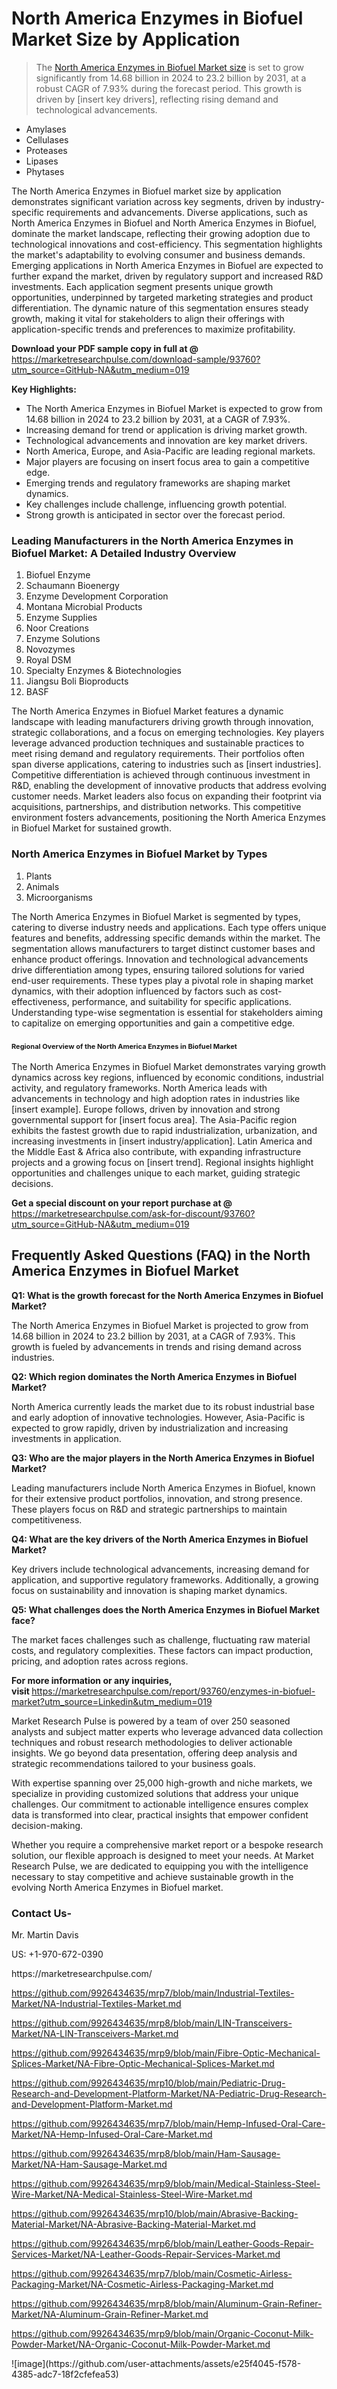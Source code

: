 <h1>North America Enzymes in Biofuel Market&nbsp;Size by Application</h1><blockquote><p>The <a href="https://marketresearchpulse.com/download-sample/93760?utm_source=GitHub-NA&amp;utm_medium=019">North America Enzymes in Biofuel Market size</a> is set to grow significantly from 14.68 billion in 2024 to 23.2 billion by 2031, at a robust CAGR of 7.93% during the forecast period. This growth is driven by [insert key drivers], reflecting rising demand and technological advancements.</p></blockquote><ul><li>Amylases <li> Cellulases <li> Proteases <li> Lipases <li> Phytases</li></ul><p>The North America Enzymes in Biofuel market size by application demonstrates significant variation across key segments, driven by industry-specific requirements and advancements. Diverse applications, such as North America Enzymes in Biofuel and North America Enzymes in Biofuel, dominate the market landscape, reflecting their growing adoption due to technological innovations and cost-efficiency. This segmentation highlights the market's adaptability to evolving consumer and business demands. Emerging applications in North America Enzymes in Biofuel are expected to further expand the market, driven by regulatory support and increased R&D investments. Each application segment presents unique growth opportunities, underpinned by targeted marketing strategies and product differentiation. The dynamic nature of this segmentation ensures steady growth, making it vital for stakeholders to align their offerings with application-specific trends and preferences to maximize profitability.</p><p><strong>Download your PDF sample copy in full at @ </strong><a href="https://marketresearchpulse.com/download-sample/93760?utm_source=GitHub-NA&amp;utm_medium=019">https://marketresearchpulse.com/download-sample/93760?utm_source=GitHub-NA&amp;utm_medium=019</a></p><p><strong>Key Highlights: </strong></p><ul><li>The North America Enzymes in Biofuel Market is expected to grow from 14.68 billion in 2024 to 23.2 billion by 2031, at a CAGR of 7.93%.</li><li>Increasing demand for trend or application is driving market growth.</li><li>Technological advancements and innovation are key market drivers.</li><li>North America, Europe, and Asia-Pacific are leading regional markets.</li><li>Major players are focusing on insert focus area to gain a competitive edge.</li><li>Emerging trends and regulatory frameworks are shaping market dynamics.</li><li>Key challenges include challenge, influencing growth potential.</li><li>Strong growth is anticipated in sector over the forecast period.</li></ul><h3>Leading Manufacturers in the North America Enzymes in Biofuel Market: A Detailed Industry Overview</h3><ol><li>Biofuel Enzyme</li><li>Schaumann Bioenergy</li><li>Enzyme Development Corporation</li><li>Montana Microbial Products</li><li>Enzyme Supplies</li><li>Noor Creations</li><li>Enzyme Solutions</li><li>Novozymes</li><li>Royal DSM</li><li>Specialty Enzymes & Biotechnologies</li><li>Jiangsu Boli Bioproducts</li><li>BASF</li></ol><div class="flex max-w-full flex-col flex-grow"><div class="min-h-8 text-message flex w-full flex-col items-end gap-2 whitespace-normal break-words [.text-message+&amp;]:mt-5" dir="auto" data-message-author-role="assistant" data-message-id="fd8432e4-4910-450d-b182-61b7bfb0a01f" data-message-model-slug="gpt-4o"><div class="flex w-full flex-col gap-1 empty:hidden first:pt-[3px]"><div class="markdown prose w-full break-words dark:prose-invert light"><p>The North America Enzymes in Biofuel Market features a dynamic landscape with leading manufacturers driving growth through innovation, strategic collaborations, and a focus on emerging technologies. Key players leverage advanced production techniques and sustainable practices to meet rising demand and regulatory requirements. Their portfolios often span diverse applications, catering to industries such as [insert industries]. Competitive differentiation is achieved through continuous investment in R&amp;D, enabling the development of innovative products that address evolving customer needs. Market leaders also focus on expanding their footprint via acquisitions, partnerships, and distribution networks. This competitive environment fosters advancements, positioning the North America Enzymes in Biofuel Market for sustained growth.</p></div></div></div></div><h3>North America Enzymes in Biofuel Market by Types</h3><ol><li>Plants <li> Animals <li> Microorganisms</li></ol><div class="flex max-w-full flex-col flex-grow"><div class="min-h-8 text-message flex w-full flex-col items-end gap-2 whitespace-normal break-words [.text-message+&amp;]:mt-5" dir="auto" data-message-author-role="assistant" data-message-id="084470be-0bb7-4664-bddf-5156b4f41249" data-message-model-slug="gpt-4o-mini"><div class="flex w-full flex-col gap-1 empty:hidden first:pt-[3px]"><div class="markdown prose w-full break-words dark:prose-invert light"><p>The North America Enzymes in Biofuel Market is segmented by types, catering to diverse industry needs and applications. Each type offers unique features and benefits, addressing specific demands within the market. The segmentation allows manufacturers to target distinct customer bases and enhance product offerings. Innovation and technological advancements drive differentiation among types, ensuring tailored solutions for varied end-user requirements. These types play a pivotal role in shaping market dynamics, with their adoption influenced by factors such as cost-effectiveness, performance, and suitability for specific applications. Understanding type-wise segmentation is essential for stakeholders aiming to capitalize on emerging opportunities and gain a competitive edge.</p></div></div></div></div><h3><span style="font-size: 11px;">Regional Overview of the North America Enzymes in Biofuel Market</span></h3><div class="flex max-w-full flex-col flex-grow"><div class="min-h-8 text-message flex w-full flex-col items-end gap-2 whitespace-normal break-words [.text-message+&amp;]:mt-5" dir="auto" data-message-author-role="assistant" data-message-id="e9038762-ce64-4e30-91c9-9bd413514231" data-message-model-slug="gpt-4o-mini"><div class="flex w-full flex-col gap-1 empty:hidden first:pt-[3px]"><div class="markdown prose w-full break-words dark:prose-invert light"><p>The North America Enzymes in Biofuel Market demonstrates varying growth dynamics across key regions, influenced by economic conditions, industrial activity, and regulatory frameworks. North America leads with advancements in technology and high adoption rates in industries like [insert example]. Europe follows, driven by innovation and strong governmental support for [insert focus area]. The Asia-Pacific region exhibits the fastest growth due to rapid industrialization, urbanization, and increasing investments in [insert industry/application]. Latin America and the Middle East &amp; Africa also contribute, with expanding infrastructure projects and a growing focus on [insert trend]. Regional insights highlight opportunities and challenges unique to each market, guiding strategic decisions.</p></div></div></div></div><p><strong>Get a special discount on your report purchase at @ </strong><a href="https://marketresearchpulse.com/ask-for-discount/93760?utm_source=GitHub-NA&amp;utm_medium=019">https://marketresearchpulse.com/ask-for-discount/93760?utm_source=GitHub-NA&amp;utm_medium=019</a></p><h2>Frequently Asked Questions (FAQ) in the North America Enzymes in Biofuel Market</h2><p><strong>Q1: What is the growth forecast for the North America Enzymes in Biofuel Market?</strong></p><p>The North America Enzymes in Biofuel Market is projected to grow from 14.68 billion in 2024 to 23.2 billion by 2031, at a CAGR of 7.93%. This growth is fueled by advancements in trends and rising demand across industries.</p><p><strong>Q2: Which region dominates the North America Enzymes in Biofuel Market?</strong></p><p>North America currently leads the market due to its robust industrial base and early adoption of innovative technologies. However, Asia-Pacific is expected to grow rapidly, driven by industrialization and increasing investments in application.</p><p><strong>Q3: Who are the major players in the North America Enzymes in Biofuel Market?</strong></p><p>Leading manufacturers include North America Enzymes in Biofuel, known for their extensive product portfolios, innovation, and strong presence. These players focus on R&amp;D and strategic partnerships to maintain competitiveness.</p><p><strong>Q4: What are the key drivers of the North America Enzymes in Biofuel Market?</strong></p><p>Key drivers include technological advancements, increasing demand for application, and supportive regulatory frameworks. Additionally, a growing focus on sustainability and innovation is shaping market dynamics.</p><p><strong>Q5: What challenges does the North America Enzymes in Biofuel Market face?</strong></p><p>The market faces challenges such as challenge, fluctuating raw material costs, and regulatory complexities. These factors can impact production, pricing, and adoption rates across regions.</p><p><strong>For more information or any inquiries, visit&nbsp;</strong><a href="https://marketresearchpulse.com/report/93760/enzymes-in-biofuel-market?utm_source=Linkedin&utm_medium=019">https://marketresearchpulse.com/report/93760/enzymes-in-biofuel-market?utm_source=Linkedin&utm_medium=019</a></p><p>Market Research Pulse is powered by a team of over 250 seasoned analysts and subject matter experts who leverage advanced data collection techniques and robust research methodologies to deliver actionable insights. We go beyond data presentation, offering deep analysis and strategic recommendations tailored to your business goals.</p><p>With expertise spanning over 25,000 high-growth and niche markets, we specialize in providing customized solutions that address your unique challenges. Our commitment to actionable intelligence ensures complex data is transformed into clear, practical insights that empower confident decision-making.</p><p>Whether you require a comprehensive market report or a bespoke research solution, our flexible approach is designed to meet your needs. At Market Research Pulse, we are dedicated to equipping you with the intelligence necessary to stay competitive and achieve sustainable growth in the evolving North America Enzymes in Biofuel market.</p><h3><strong>Contact Us-</strong></h3><p>Mr. Martin Davis</p><p>US: +1-970-672-0390</p><p>https://marketresearchpulse.com/</p><p><a href="https://github.com/9926434635/mrp7/blob/main/Industrial-Textiles-Market/NA-Industrial-Textiles-Market.md">https://github.com/9926434635/mrp7/blob/main/Industrial-Textiles-Market/NA-Industrial-Textiles-Market.md</a></p><p><a href="https://github.com/9926434635/mrp8/blob/main/LIN-Transceivers-Market/NA-LIN-Transceivers-Market.md">https://github.com/9926434635/mrp8/blob/main/LIN-Transceivers-Market/NA-LIN-Transceivers-Market.md</a></p><p><a href="https://github.com/9926434635/mrp9/blob/main/Fibre-Optic-Mechanical-Splices-Market/NA-Fibre-Optic-Mechanical-Splices-Market.md">https://github.com/9926434635/mrp9/blob/main/Fibre-Optic-Mechanical-Splices-Market/NA-Fibre-Optic-Mechanical-Splices-Market.md</a></p><p><a href="https://github.com/9926434635/mrp10/blob/main/Pediatric-Drug-Research-and-Development-Platform-Market/NA-Pediatric-Drug-Research-and-Development-Platform-Market.md">https://github.com/9926434635/mrp10/blob/main/Pediatric-Drug-Research-and-Development-Platform-Market/NA-Pediatric-Drug-Research-and-Development-Platform-Market.md</a></p><p><a href="https://github.com/9926434635/mrp7/blob/main/Hemp-Infused-Oral-Care-Market/NA-Hemp-Infused-Oral-Care-Market.md">https://github.com/9926434635/mrp7/blob/main/Hemp-Infused-Oral-Care-Market/NA-Hemp-Infused-Oral-Care-Market.md</a></p><p><a href="https://github.com/9926434635/mrp8/blob/main/Ham-Sausage-Market/NA-Ham-Sausage-Market.md">https://github.com/9926434635/mrp8/blob/main/Ham-Sausage-Market/NA-Ham-Sausage-Market.md</a></p><p><a href="https://github.com/9926434635/mrp9/blob/main/Medical-Stainless-Steel-Wire-Market/NA-Medical-Stainless-Steel-Wire-Market.md">https://github.com/9926434635/mrp9/blob/main/Medical-Stainless-Steel-Wire-Market/NA-Medical-Stainless-Steel-Wire-Market.md</a></p><p><a href="https://github.com/9926434635/mrp10/blob/main/Abrasive-Backing-Material-Market/NA-Abrasive-Backing-Material-Market.md">https://github.com/9926434635/mrp10/blob/main/Abrasive-Backing-Material-Market/NA-Abrasive-Backing-Material-Market.md</a></p><p><a href="https://github.com/9926434635/mrp6/blob/main/Leather-Goods-Repair-Services-Market/NA-Leather-Goods-Repair-Services-Market.md">https://github.com/9926434635/mrp6/blob/main/Leather-Goods-Repair-Services-Market/NA-Leather-Goods-Repair-Services-Market.md</a></p><p><a href="https://github.com/9926434635/mrp7/blob/main/Cosmetic-Airless-Packaging-Market/NA-Cosmetic-Airless-Packaging-Market.md">https://github.com/9926434635/mrp7/blob/main/Cosmetic-Airless-Packaging-Market/NA-Cosmetic-Airless-Packaging-Market.md</a></p><p><a href="https://github.com/9926434635/mrp8/blob/main/Aluminum-Grain-Refiner-Market/NA-Aluminum-Grain-Refiner-Market.md">https://github.com/9926434635/mrp8/blob/main/Aluminum-Grain-Refiner-Market/NA-Aluminum-Grain-Refiner-Market.md</a></p><p><a href="https://github.com/9926434635/mrp9/blob/main/Organic-Coconut-Milk-Powder-Market/NA-Organic-Coconut-Milk-Powder-Market.md">https://github.com/9926434635/mrp9/blob/main/Organic-Coconut-Milk-Powder-Market/NA-Organic-Coconut-Milk-Powder-Market.md</a></p>
![image](https://github.com/user-attachments/assets/e25f4045-f578-4385-adc7-18f2cfefea53)
